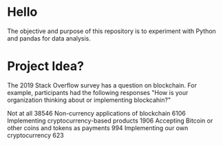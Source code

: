 # Hello

The objective and purpose of this repository is to experiment with Python and pandas for data analysis.

# Project Idea?

The 2019 Stack Overflow survey has a question on blockchain.
For example, participants had the following responses "How is your organization thinking about or implementing blockcahin?"

Not at all 38546
Non-currency applications of blockchain 6106
Implementing cryptocurrency-based products 1906
Accepting Bitcoin or other coins and tokens as payments 994
Implementing our own cryptocurrency 623
